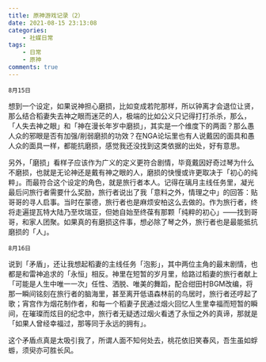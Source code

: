 ```yaml
---
title: 原神游戏记录（2）
date: 2021-08-15 23:13:08
categories: 
    - 社媒日常
tags: 
    - 日常
    - 原神
comments: true
---
```


`8月15日`

想到一个设定，如果说神担心磨损，比如变成若陀那样，所以钟离才会退位让贤，那么结合稻妻失去神之眼而迷茫的人，极端的比如公义只记得打打杀杀，那么，「人失去神之眼」和「神在漫长年岁中磨损」，其实是一个维度下的两面？那么愚人众的邪眼是否有加强/削弱磨损的功效？在NGA论坛里也有人说戴因的面具和愚人众的面具一样，都能抗磨损，感觉我还没找到这类依据的出处，好有意思。

另外，「磨损」看样子应该作为广义的定义更符合剧情，毕竟戴因好奇过琴为什么不磨损，也就是无论神还是戴有神之眼的人，磨损的快慢或许更取决于「初心的纯粹」。而最符合这个设定的角色，就是旅行者本人。记得在璃月主线任务里，凝光最后问旅行者需要什么奖励，旅行者说出了我「意料之外，情理之中」的回答：贴哥哥的寻人启事。当时在蒙德，旅行者也是麻烦安柏这么去做的。作为旅行者，终将走遍提瓦特大陆乃至坎瑞亚，但她自始至终葆有那颗「纯粹的初心」——找到哥哥，和家人团聚。如果真的有磨损这件事，想必除了琴之外，旅行者也是最能抵抗磨损的「人」。

`8月16日`

说到「矛盾」，还让我想起稻妻的主线任务「泡影」，其中两位主角的最末剧情，也都是和雷神追求的「永恒」相反。神里在短暂的岁月里，给路过稻妻的旅行者献上「可能是人生中唯一一次」任性、洒脱、唯美的舞蹈，配合绀田村BGM改编，将那一瞬间铭刻在旅行者的脑海里，甚至离开低语森林前的鸟居时，旅行者还哼起了歌；宵宫作为烟花制作者，和每一个稻妻子民通过烟火回忆人生里幸福而短暂的瞬间，在璀璨而炫目的纪念中，旅行者无疑透过烟火看透了永恒之外的真谛，那就是「如果人曾经幸福过，那等同于永远的拥有」。

这个矛盾点真是太吸引我了，所谓人面不知何处去，桃花依旧笑春风，吾生虽如蜉蝣，须臾亦可胜长风。